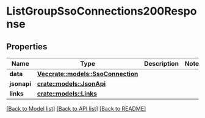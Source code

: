 # ListGroupSsoConnections200Response

## Properties

Name | Type | Description | Notes
------------ | ------------- | ------------- | -------------
**data** | [**Vec<crate::models::SsoConnection>**](SSOConnection.md) |  | 
**jsonapi** | [**crate::models::JsonApi**](JsonApi.md) |  | 
**links** | [**crate::models::Links**](Links.md) |  | 

[[Back to Model list]](../README.md#documentation-for-models) [[Back to API list]](../README.md#documentation-for-api-endpoints) [[Back to README]](../README.md)


